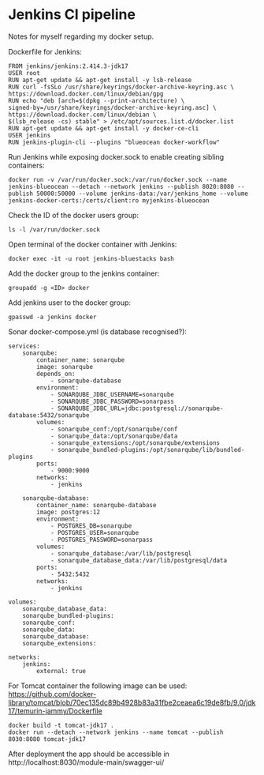 # Jenkins CI pipeline
Notes for myself regarding my docker setup.

Dockerfile for Jenkins:
```
FROM jenkins/jenkins:2.414.3-jdk17
USER root
RUN apt-get update && apt-get install -y lsb-release
RUN curl -fsSLo /usr/share/keyrings/docker-archive-keyring.asc \
https://download.docker.com/linux/debian/gpg
RUN echo "deb [arch=$(dpkg --print-architecture) \
signed-by=/usr/share/keyrings/docker-archive-keyring.asc] \
https://download.docker.com/linux/debian \
$(lsb_release -cs) stable" > /etc/apt/sources.list.d/docker.list
RUN apt-get update && apt-get install -y docker-ce-cli
USER jenkins
RUN jenkins-plugin-cli --plugins "blueocean docker-workflow"
```
Run Jenkins while exposing docker.sock to enable creating sibling containers:
```
docker run -v /var/run/docker.sock:/var/run/docker.sock --name jenkins-blueocean --detach --network jenkins --publish 8020:8080 --publish 50000:50000 --volume jenkins-data:/var/jenkins_home --volume jenkins-docker-certs:/certs/client:ro myjenkins-blueocean
```
Check the ID of the docker users group:
```
ls -l /var/run/docker.sock
```
Open terminal of the docker container with Jenkins:
```
docker exec -it -u root jenkins-bluestacks bash
```
Add the docker group to the jenkins container:
```
groupadd -g <ID> docker
```
Add jenkins user to the docker group:
```
gpasswd -a jenkins docker
```

Sonar docker-compose.yml (is database recognised?):
```
services:
    sonarqube:
        container_name: sonarqube
        image: sonarqube
        depends_on:
            - sonarqube-database
        environment:
            - SONARQUBE_JDBC_USERNAME=sonarqube
            - SONARQUBE_JDBC_PASSWORD=sonarpass
            - SONARQUBE_JDBC_URL=jdbc:postgresql://sonarqube-database:5432/sonarqube
        volumes:
            - sonarqube_conf:/opt/sonarqube/conf
            - sonarqube_data:/opt/sonarqube/data
            - sonarqube_extensions:/opt/sonarqube/extensions
            - sonarqube_bundled-plugins:/opt/sonarqube/lib/bundled-plugins
        ports:
            - 9000:9000
        networks:
            - jenkins

    sonarqube-database:
        container_name: sonarqube-database
        image: postgres:12
        environment:
            - POSTGRES_DB=sonarqube
            - POSTGRES_USER=sonarqube
            - POSTGRES_PASSWORD=sonarpass
        volumes:
            - sonarqube_database:/var/lib/postgresql
            - sonarqube_database_data:/var/lib/postgresql/data
        ports:
            - 5432:5432
        networks:
            - jenkins

volumes:
    sonarqube_database_data:
    sonarqube_bundled-plugins:
    sonarqube_conf:
    sonarqube_data:
    sonarqube_database:
    sonarqube_extensions:

networks:
    jenkins:
        external: true
```

For Tomcat container the following image can be used:\
https://github.com/docker-library/tomcat/blob/70ec135dc89b4928b83a31fbe2ceaea6c19de8fb/9.0/jdk17/temurin-jammy/Dockerfile
```
docker build -t tomcat-jdk17 .
docker run --detach --network jenkins --name tomcat --publish 8030:8080 tomcat-jdk17
```
After deployment the app should be accessible in http://localhost:8030/module-main/swagger-ui/

